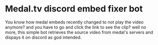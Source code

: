 # Medal.tv discord embed fixer bot

You know how medal embeds recently changed to not play the video anymore? and you have to go and click the link to see the clip? well no more, this simple bot retrieves the source video from medal's servers and dispays it on discord as god intended.
